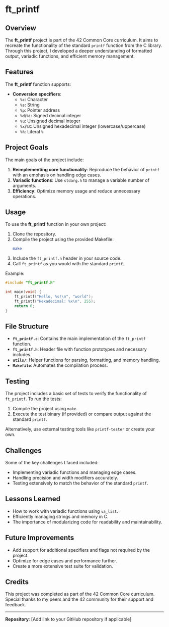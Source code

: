# ft_printf

## Overview
The **ft_printf** project is part of the 42 Common Core curriculum. It aims to recreate the functionality of the standard `printf` function from the C library. Through this project, I developed a deeper understanding of formatted output, variadic functions, and efficient memory management.

## Features
The **ft_printf** function supports:

- **Conversion specifiers**:
  - `%c`: Character
  - `%s`: String
  - `%p`: Pointer address
  - `%d`/`%i`: Signed decimal integer
  - `%u`: Unsigned decimal integer
  - `%x`/`%X`: Unsigned hexadecimal integer (lowercase/uppercase)
  - `%%`: Literal `%`

## Project Goals
The main goals of the project include:

1. **Reimplementing core functionality**: Reproduce the behavior of `printf` with an emphasis on handling edge cases.
2. **Variadic functions**: Use `stdarg.h` to manage a variable number of arguments.
3. **Efficiency**: Optimize memory usage and reduce unnecessary operations.

## Usage
To use the **ft_printf** function in your own project:

1. Clone the repository.
2. Compile the project using the provided Makefile:
   ```bash
   make
   ```
3. Include the `ft_printf.h` header in your source code.
4. Call `ft_printf` as you would with the standard `printf`.

Example:
```c
#include "ft_printf.h"

int main(void) {
    ft_printf("Hello, %s!\n", "world");
    ft_printf("Hexadecimal: %x\n", 255);
    return 0;
}
```

## File Structure
- **`ft_printf.c`**: Contains the main implementation of the `ft_printf` function.
- **`ft_printf.h`**: Header file with function prototypes and necessary includes.
- **`utils/`**: Helper functions for parsing, formatting, and memory handling.
- **`Makefile`**: Automates the compilation process.

## Testing
The project includes a basic set of tests to verify the functionality of `ft_printf`. To run the tests:

1. Compile the project using `make`.
2. Execute the test binary (if provided) or compare output against the standard `printf`.

Alternatively, use external testing tools like `printf-tester` or create your own.

## Challenges
Some of the key challenges I faced included:

- Implementing variadic functions and managing edge cases.
- Handling precision and width modifiers accurately.
- Testing extensively to match the behavior of the standard `printf`.

## Lessons Learned
- How to work with variadic functions using `va_list`.
- Efficiently managing strings and memory in C.
- The importance of modularizing code for readability and maintainability.

## Future Improvements
- Add support for additional specifiers and flags not required by the project.
- Optimize for edge cases and performance further.
- Create a more extensive test suite for validation.

## Credits
This project was completed as part of the 42 Common Core curriculum. Special thanks to my peers and the 42 community for their support and feedback.

---

**Repository**: [Add link to your GitHub repository if applicable]

